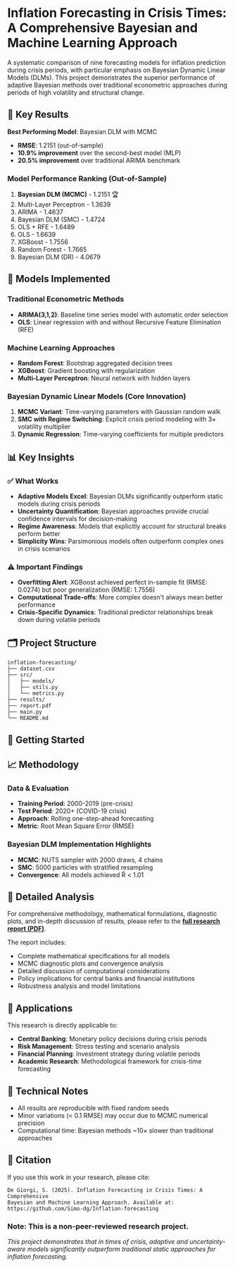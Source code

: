 # Inflation Forecasting in Crisis Times: A Comprehensive Bayesian and Machine Learning Approach

A systematic comparison of nine forecasting models for inflation prediction during crisis periods, with particular emphasis on Bayesian Dynamic Linear Models (DLMs). This project demonstrates the superior performance of adaptive Bayesian methods over traditional econometric approaches during periods of high volatility and structural change.

## 🎯 Key Results

**Best Performing Model**: Bayesian DLM with MCMC
- **RMSE**: 1.2151 (out-of-sample)
- **10.9% improvement** over the second-best model (MLP)
- **20.5% improvement** over traditional ARIMA benchmark

### Model Performance Ranking (Out-of-Sample)
1. **Bayesian DLM (MCMC)** - 1.2151 🏆
2. Multi-Layer Perceptron - 1.3639
3. ARIMA - 1.4637
4. Bayesian DLM (SMC) - 1.4724
5. OLS + RFE - 1.6489
6. OLS - 1.6639
7. XGBoost - 1.7556
8. Random Forest - 1.7665
9. Bayesian DLM (DR) - 4.0679

## 🧠 Models Implemented

### Traditional Econometric Methods
- **ARIMA(3,1,2)**: Baseline time series model with automatic order selection
- **OLS**: Linear regression with and without Recursive Feature Elimination (RFE)

### Machine Learning Approaches
- **Random Forest**: Bootstrap aggregated decision trees
- **XGBoost**: Gradient boosting with regularization
- **Multi-Layer Perceptron**: Neural network with hidden layers

### Bayesian Dynamic Linear Models (Core Innovation)
1. **MCMC Variant**: Time-varying parameters with Gaussian random walk
2. **SMC with Regime Switching**: Explicit crisis period modeling with 3× volatility multiplier
3. **Dynamic Regression**: Time-varying coefficients for multiple predictors

## 📊 Key Insights

### ✅ What Works
- **Adaptive Models Excel**: Bayesian DLMs significantly outperform static models during crisis periods
- **Uncertainty Quantification**: Bayesian approaches provide crucial confidence intervals for decision-making
- **Regime Awareness**: Models that explicitly account for structural breaks perform better
- **Simplicity Wins**: Parsimonious models often outperform complex ones in crisis scenarios

### ⚠️ Important Findings
- **Overfitting Alert**: XGBoost achieved perfect in-sample fit (RMSE: 0.0274) but poor generalization (RMSE: 1.7556)
- **Computational Trade-offs**: More complex doesn't always mean better performance
- **Crisis-Specific Dynamics**: Traditional predictor relationships break down during volatile periods

## 🗂️ Project Structure

```
inflation-forecasting/
├── dataset.csv                        
├── src/                       
│   ├── models/                  
│   ├── utils.py                
│   └── metrics.py        
├── results/                     
├── report.pdf
├── main.py              
└── README.md

```

## 🚀 Getting Started



## 📈 Methodology

### Data & Evaluation
- **Training Period**: 2000-2019 (pre-crisis)
- **Test Period**: 2020+ (COVID-19 crisis)
- **Approach**: Rolling one-step-ahead forecasting
- **Metric**: Root Mean Square Error (RMSE)

### Bayesian DLM Implementation Highlights
- **MCMC**: NUTS sampler with 2000 draws, 4 chains
- **SMC**: 5000 particles with stratified resampling
- **Convergence**: All models achieved R̂ < 1.01

## 📄 Detailed Analysis

For comprehensive methodology, mathematical formulations, diagnostic plots, and in-depth discussion of results, please refer to the **[full research report (PDF)](report.pdf)**.

The report includes:
- Complete mathematical specifications for all models
- MCMC diagnostic plots and convergence analysis
- Detailed discussion of computational considerations
- Policy implications for central banks and financial institutions
- Robustness analysis and model limitations

## 🎯 Applications

This research is directly applicable to:
- **Central Banking**: Monetary policy decisions during crisis periods
- **Risk Management**: Stress testing and scenario analysis
- **Financial Planning**: Investment strategy during volatile periods
- **Academic Research**: Methodological framework for crisis-time forecasting

## 🔬 Technical Notes

- All results are reproducible with fixed random seeds
- Minor variations (< 0.1 RMSE) may occur due to MCMC numerical precision
- Computational time: Bayesian methods ~10× slower than traditional approaches

## 📝 Citation

If you use this work in your research, please cite:
```
De Giorgi, S. (2025). Inflation Forecasting in Crisis Times: A Comprehensive 
Bayesian and Machine Learning Approach. Available at: 
https://github.com/Simo-dg/Inflation-forecasting
```
### Note: This is a non-peer-reviewed research project.

*This project demonstrates that in times of crisis, adaptive and uncertainty-aware models significantly outperform traditional static approaches for inflation forecasting.*
